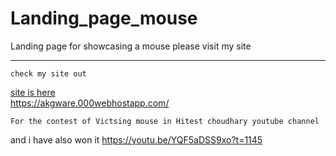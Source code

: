 # Landing_page_mouse
Landing page for showcasing a mouse
please visit my site 
***
``` 
check my site out 
```
<a href="https://akgware.000webhostapp.com/"> site is here</a>
<br>
<a href="https://akgware.000webhostapp.com/"> https://akgware.000webhostapp.com/ </a>
```
For the contest of Victsing mouse in Hitest choudhary youtube channel
```

and i have also won it
<a href="https://youtu.be/YQF5aDSS9xo?t=1145"> https://youtu.be/YQF5aDSS9xo?t=1145 </a>
<br>
